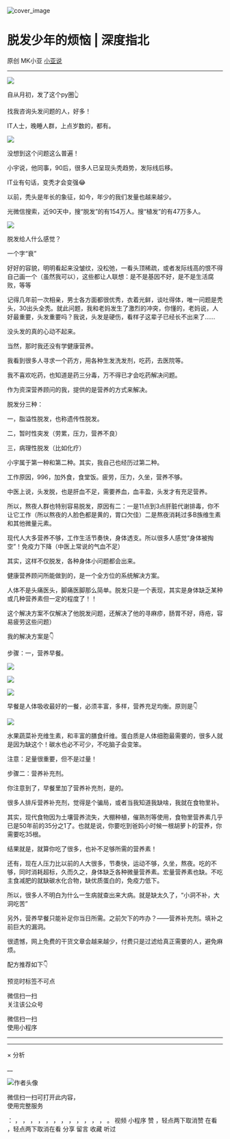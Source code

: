 ![cover_image](https://mmbiz.qlogo.cn/mmbiz_jpg/A8SKDch4cJH21wHpOcULZhs2UPMhMOCorzymvt4DialBicC1TDKFnSDN7AbCDiazMd7lJ6R0U6U4iama5icjBKuzvBA/0?wx_fmt=jpeg)

#  脱发少年的烦恼 | 深度指北

原创  MK小亚  [ 小亚说 ](javascript:void\(0\);)

__ _ _ _ _

  

![](https://mmbiz.qpic.cn/mmbiz_jpg/A8SKDch4cJH21wHpOcULZhs2UPMhMOCooy3HnmibSy4NdhiatU3GxjvTvLXicQLkWa91MkZiaEqdoRWTkSrjLd3YfA/640?wx_fmt=jpeg)

自从月初，发了这个py圈👆

找我咨询头发问题的人，好多！

IT人士，晚睡人群，上点岁数的，都有。

![](https://mmbiz.qpic.cn/mmbiz_jpg/A8SKDch4cJH21wHpOcULZhs2UPMhMOCoPUMV5ApQ1huFvK7kHO1NWAZ0NJeWoicaheVI1LX4A50styg8AmuXJvg/640?wx_fmt=jpeg)

没想到这个问题这么普遍！

  

小宇说，他同事，90后，很多人已呈现头秃趋势，发际线后移。

IT业有句话，变秃才会变强😂

  

以前，秃头是年长的象征，如今，年少的我们发量也越来越少。

  

光微信搜索，近90天中，搜“脱发”的有154万人。搜“植发”的有47万多人。

  

![](https://mmbiz.qpic.cn/mmbiz_jpg/A8SKDch4cJH21wHpOcULZhs2UPMhMOCoGLBJMKvYibiaAACIpEcgJLKnT75vZ8T63CJyiccUbiblCibuAy6zF554IRQ/640?wx_fmt=jpeg)

脱发给人什么感觉？

  

一个字“衰”

  

好好的容貌，明明看起来没皱纹，没松弛，一看头顶稀疏，或者发际线高的恨不得自己画一个（虽然我可以），这些都让人联想：是不是基因不好，是不是生活腐败，等等

  

记得几年前一次相亲，男士各方面都很优秀，衣着光鲜，谈吐得体，唯一问题是秃头，30出头全秃。就此问题，我和老妈发生了激烈的冲突，你懂的，老妈说，人好最重要，头发重要吗？我说，头发是硬伤，看样子这辈子已经长不出来了……

  

没头发的真的心动不起来。

  

当然，那时我还没有学健康营养。

  

我看到很多人寻求一个药方，用各种生发洗发剂，吃药，去医院等。

我不喜欢吃药，也知道是药三分毒，万不得已才会吃药解决问题。

作为资深营养顾问的我，提供的是营养的方式来解决。

  

脱发分三种：

一，脂溢性脱发，也称遗传性脱发。

二，暂时性突发（劳累，压力，营养不良）

三，病理性脱发（比如化疗）

小宇属于第一种和第二种。其实，我自己也经历过第二种。

  

工作原因，996，加外食，食堂饭。疲劳，压力，久坐，营养不够。

  

中医上说，头发脱，也是肝血不足，需要养血，血丰盈，头发才有充足营养。

  

所以，熬夜人群也特别容易脱发，原因有二：一是11点到3点肝脏代谢排毒，你不让它工作（所以熬夜的人脸色都是黄的，胃口欠佳）二是熬夜消耗过多B族维生素和其他微量元素。

  

现代人大多营养不够，工作生活节奏快，身体透支。所以很多人感觉“身体被掏空”！免疫力下降（中医上常说的气血不足）

  

其实，这样不仅脱发，各种身体小问题都会出来。

  

健康营养顾问所能做到的，是一个全方位的系统解决方案。

  

人体不是头痛医头，脚痛医脚那么简单。脱发只是一个表现，其实是身体缺乏某种或几种营养素但一定的程度了！！

  

这个解决方案不仅解决了他脱发问题，还解决了他的寻麻疹，肠胃不好，痔疮，容易疲劳这些问题）

  

我的解决方案是👇

步骤：一，营养早餐。

  

![](https://mmbiz.qpic.cn/mmbiz_jpg/A8SKDch4cJH21wHpOcULZhs2UPMhMOCoiboZcUDkyz2J8j5lkxS4CjPjsV05AEaJdcmibqeKbMo2fXo269G5X3tg/640?wx_fmt=jpeg)

![](https://mmbiz.qpic.cn/mmbiz_jpg/A8SKDch4cJH21wHpOcULZhs2UPMhMOCow5xU54SOV5Q6LwVMOvQcRDMBHdSyEnoOBiagM2XdKR2WDoNK3uXQuWQ/640?wx_fmt=jpeg)

![](https://mmbiz.qpic.cn/mmbiz_jpg/A8SKDch4cJH21wHpOcULZhs2UPMhMOCoJAiaeFZotQicPN6k54zaN7BaVd2zgV1WMzcjKiaZLtVI2Mtf2ibzC7xibPA/640?wx_fmt=jpeg)

  

早餐是人体吸收最好的一餐，必须丰富，多样，营养充足均衡。原则是👇

  

![](https://mmbiz.qpic.cn/mmbiz_jpg/A8SKDch4cJH21wHpOcULZhs2UPMhMOConphsEDqGuk8rpZ6mhTpDVCa25iaD2UEN1hX1ktxSPaicKibSEmMDib9icQg/640?wx_fmt=jpeg)

  

水果蔬菜补充维生素，和丰富的膳食纤维。蛋白质是人体细胞最需要的，很多人就是因为缺这个！碳水也必不可少，不吃脑子会变笨。

  

注意：足量很重要，但不是过量！

步骤二：营养补充剂。

你注意到了，早餐里加了营养补充剂，是的。

很多人排斥营养补充剂，觉得是个骗局，或者当我知道我缺啥，我就在食物里补。

  

其实，现代食物因为土壤营养流失，大棚种植，催熟剂等使用，食物里营养素几乎已是50年前的35分之1了。也就是说，你要吃到爸妈小时候一根胡萝卜的营养，你需要吃35根。

  

结果就是，就算你吃了很多，也补不足够所需的营养素！

  

还有，现在人压力比以前的人大很多，节奏快，运动不够，久坐，熬夜。吃的不够，同时消耗超标，久而久之，身体缺乏各种微量营养素。宏量营养素也缺。不吃主食减肥的就缺碳水化合物，缺优质蛋白的，免疫力低下。

  

所以，很多人不明白为什么一生病就查出来大病。就是缺太久了，“小洞不补，大洞吃苦”

  

另外，营养早餐只能补足你当日所需。之前欠下的咋办？——营养补充剂。填补之前巨大的漏洞。

  

很遗憾，网上免费的干货文章会越来越少，付费只是过滤给真正需要的人，避免麻烦。

  

配方推荐如下👇

预览时标签不可点

微信扫一扫  
关注该公众号



微信扫一扫  
使用小程序

****



****



×  分析

__

![作者头像](http://mmbiz.qpic.cn/mmbiz_png/A8SKDch4cJE0KicTMyrVCx3VLqEgic5sJ1V5QeGZTibG9GLZlSCXSj5ByXNkib5PBrZVMkI41KKxgwE1K9gfypUeRg/0?wx_fmt=png)

微信扫一扫可打开此内容，  
使用完整服务

：  ，  ，  ，  ，  ，  ，  ，  ，  ，  ，  ，  ，  。  视频  小程序  赞  ，轻点两下取消赞  在看  ，轻点两下取消在看
分享  留言  收藏  听过

